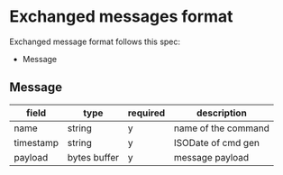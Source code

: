 # Exchanged messages format

Exchanged message format follows this spec:

- Message

## Message

|field|type|required|description|
|-----|----|--------|-----------|
| name | string | y | name of the command |
| timestamp | string | y | ISODate of cmd gen |
| payload | bytes buffer | y | message payload |
